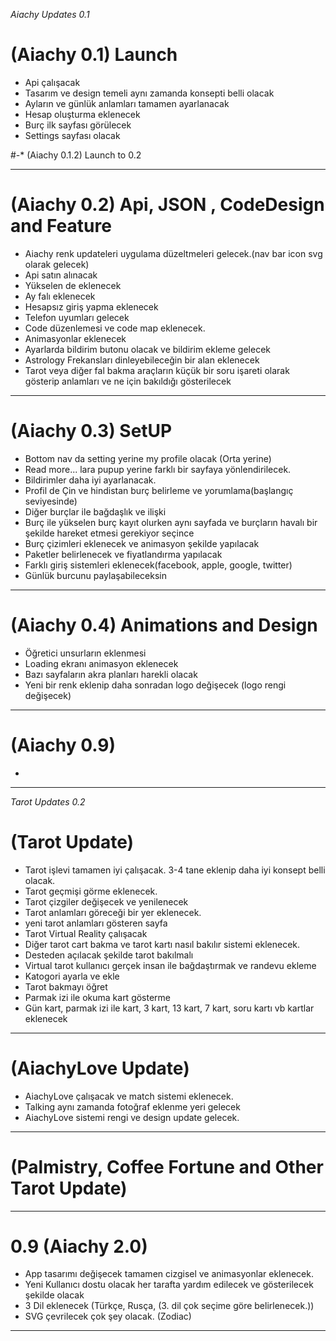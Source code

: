 *Aiachy Updates 0.1*

#   (Aiachy 0.1) Launch

* Api çalışacak
* Tasarım ve design temeli aynı zamanda konsepti belli olacak
* Ayların ve günlük anlamları tamamen ayarlanacak
* Hesap oluşturma eklenecek
* Burç ilk sayfası görülecek
* Settings sayfası olacak

#-* (Aiachy 0.1.2) Launch to 0.2


--------------------------------------------------------

#   (Aiachy 0.2) Api, JSON , CodeDesign and Feature  

* Aiachy renk updateleri uygulama düzeltmeleri gelecek.(nav bar icon svg olarak gelecek)
* Api satın alınacak
* Yükselen de eklenecek
* Ay falı eklenecek
* Hesapsız giriş yapma eklenecek
* Telefon uyumları gelecek
* Code düzenlemesi ve code map eklenecek.
* Animasyonlar eklenecek
* Ayarlarda bildirim butonu olacak ve bildirim ekleme gelecek
* Astrology Frekansları dinleyebileceğin bir alan eklenecek
* Tarot veya diğer fal bakma araçların küçük bir soru işareti olarak gösterip anlamları ve ne için bakıldığı gösterilecek 
--------------------------------------------------------

#   (Aiachy 0.3) SetUP

* Bottom nav da setting yerine my profile olacak (Orta yerine)
* Read more... lara pupup yerine farklı bir sayfaya yönlendirilecek. 
* Bildirimler daha iyi ayarlanacak.
* Profil de Çin ve hindistan burç belirleme ve yorumlama(başlangıç seviyesinde)
* Diğer burçlar ile bağdaşlık ve ilişki 
* Burç ile yükselen burç kayıt olurken aynı sayfada ve burçların havalı bir şekilde hareket etmesi gerekiyor seçince 
* Burç çizimleri eklenecek ve animasyon şekilde yapılacak
* Paketler belirlenecek ve fiyatlandırma yapılacak
* Farklı giriş sistemleri eklenecek(facebook, apple, google, twitter)
* Günlük burcunu paylaşabileceksin
--------------------------------------------------------

#   (Aiachy 0.4) Animations and Design

* Öğretici unsurların eklenmesi
* Loading ekranı animasyon eklenecek
* Bazı sayfaların akra planları harekli olacak
* Yeni bir renk eklenip daha sonradan logo değişecek (logo rengi değişecek)
--------------------------------------------------------

#   (Aiachy 0.9)

* 
--------------------------------------------------------














*Tarot Updates 0.2*

#   (Tarot Update)

* Tarot işlevi tamamen iyi çalışacak. 3-4 tane eklenip daha iyi konsept belli olacak.
* Tarot geçmişi görme eklenecek. 
* Tarot çizgiler değişecek ve yenilenecek
* Tarot anlamları göreceği bir yer eklenecek.
* yeni tarot anlamları gösteren sayfa
* Tarot Virtual Reality çalışacak
* Diğer tarot cart bakma ve tarot kartı nasıl bakılır sistemi eklenecek. 
* Desteden açılacak şekilde tarot bakılmalı 
* Virtual tarot kullanıcı gerçek insan ile bağdaştırmak ve randevu ekleme
* Katogori ayarla ve ekle 
* Tarot bakmayı öğret 
* Parmak izi ile okuma kart gösterme
* Gün kart, parmak izi ile kart, 3 kart, 13 kart, 7 kart, soru kartı vb kartlar eklenecek
--------------------------------------------------------



























#  (AiachyLove Update)

* AiachyLove çalışacak ve match sistemi eklenecek.
* Talking aynı zamanda fotoğraf eklenme yeri gelecek
* AiachyLove sistemi rengi ve design update gelecek.
--------------------------------------------------------

#  (Palmistry, Coffee Fortune and Other Tarot Update)


--------------------------------------------------------

#  0.9 (Aiachy 2.0)

* App tasarımı değişecek tamamen cizgisel ve animasyonlar eklenecek.
* Yeni Kullanıcı dostu olacak her tarafta yardım edilecek ve gösterilecek şekilde olacak 
* 3 Dil eklenecek (Türkçe, Rusça, (3. dil çok seçime göre belirlenecek.))
* SVG çevrilecek çok şey olacak. (Zodiac)
--------------------------------------------------------


